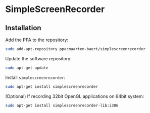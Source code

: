 SimpleScreenRecorder
====================


Installation
-----------------------------------

Add the PPA to the repository:

```bash
sudo add-apt-repository ppa:maarten-baert/simplescreenrecorder
```

Update the software repository:

```bash
sudo apt-get update
```

Install `simplescreenrecorder`:

```bash
sudo apt-get install simplescreenrecorder
```

(Optional) If recording 32bit OpenGL applications on 64bit system:

```bash
sudo apt-get install simplescreenrecorder-lib:i386
```